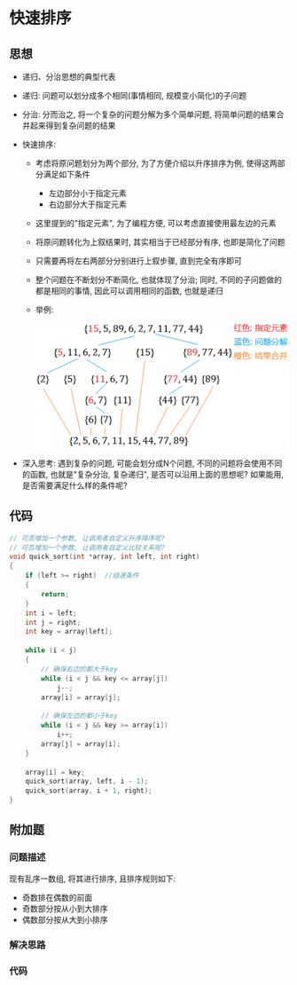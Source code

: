 # 快速排序

## 思想

- 递归、分治思想的典型代表
- 递归: 问题可以划分成多个相同(事情相同, 规模变小简化)的子问题
- 分治: 分而治之, 将一个复杂的问题分解为多个简单问题, 将简单问题的结果合并起来得到复杂问题的结果
- 快速排序:
    - 考虑将原问题划分为两个部分, 为了方便介绍以升序排序为例, 使得这两部分满足如下条件
        - 左边部分小于指定元素
        - 右边部分大于指定元素
    - 这里提到的"指定元素", 为了编程方便, 可以考虑直接使用最左边的元素
    - 将原问题转化为上叙结果时, 其实相当于已经部分有序, 也即是简化了问题
    - 只需要再将左右两部分分别进行上叙步骤, 直到完全有序即可
    - 整个问题在不断划分不断简化, 也就体现了分治; 同时, 不同的子问题做的都是相同的事情, 因此可以调用相同的函数, 也就是递归
    - 举例:

        ![sample](../imgs/quick_sort.png)
    
- 深入思考: 遇到复杂的问题, 可能会划分成N个问题, 不同的问题将会使用不同的函数, 也就是"复杂分治, 复杂递归", 是否可以沿用上面的思想呢? 如果能用, 是否需要满足什么样的条件呢?

## 代码

```C
// 可否增加一个参数, 让调用者自定义升序降序呢?
// 可否增加一个参数, 让调用者自定义比较关系呢? 
void quick_sort(int *array, int left, int right)
{
	if (left >= right)  //结速条件
	{
		return;
	}
	int i = left;
	int j = right;
	int key = array[left];

	while (i < j)
	{
		// 确保右边的都大于key
		while (i < j && key <= array[j])
			j--;
		array[i] = array[j];

		// 确保左边的都小于key
		while (i < j && key >= array[i])
			i++;
		array[j] = array[i];
	}

	array[i] = key;
	quick_sort(array, left, i - 1);
	quick_sort(array, i + 1, right);
}
```

## 附加题

### 问题描述

现有乱序一数组, 将其进行排序, 且排序规则如下:
- 奇数排在偶数的前面
- 奇数部分按从小到大排序
- 偶数部分按从大到小排序

### 解决思路

### 代码

